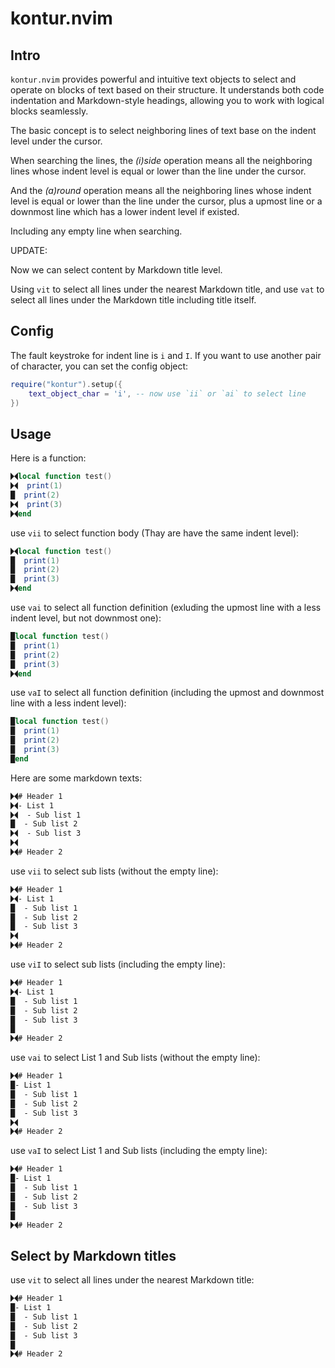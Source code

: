 # kontur.nvim

## Intro

`kontur.nvim` provides powerful and intuitive text objects to select and operate on blocks of text based on their structure. It understands both code indentation and Markdown-style headings, allowing you to work with logical blocks seamlessly.

The basic concept is to select neighboring lines of text base on the indent level under the cursor.

When searching the lines, the *(i)side* operation means all the neighboring lines whose indent level is equal or lower than the line under the cursor.

And the *(a)round* operation means all the neighboring lines whose indent level is equal or lower than the line under the cursor, plus a upmost line or a downmost line which has a lower indent level if existed.

Including any empty line when searching.

UPDATE:

Now we can select content by Markdown title level.

Using `vit` to select all lines under the nearest Markdown title, and use `vat` to select all lines under the Markdown title including title itself.



## Config

The fault keystroke for indent line is `i` and `I`. If you want to use another pair of character, you can set the config object:

```lua
require("kontur").setup({
    text_object_char = 'i', -- now use `ii` or `ai` to select line
})
```

## Usage

Here is a function:

```lua
🮛local function test()
🮛  print(1)
█  print(2)
🮛  print(3)
🮛end
```

use `vii` to select function body (Thay are have the same indent level):

```lua
🮛local function test()
█  print(1)
█  print(2)
█  print(3)
🮛end
```

use `vai` to select all function definition (exluding the upmost line with a less indent level, but not downmost one):

```lua
█local function test()
█  print(1)
█  print(2)
█  print(3)
🮛end
```
use `vaI` to select all function definition (including the upmost and downmost line with a less indent level):

```lua
█local function test()
█  print(1)
█  print(2)
█  print(3)
█end
```


Here are some markdown texts:

```markdown
🮛# Header 1
🮛- List 1
🮛  - Sub list 1
█  - Sub list 2
🮛  - Sub list 3
🮛
🮛# Header 2
```

use `vii` to select sub lists (without the empty line):

```markdown
🮛# Header 1
🮛- List 1
█  - Sub list 1
█  - Sub list 2
█  - Sub list 3
🮛
🮛# Header 2
```
use `viI` to select sub lists (including the empty line):

```markdown
🮛# Header 1
🮛- List 1
█  - Sub list 1
█  - Sub list 2
█  - Sub list 3
█
🮛# Header 2
```
use `vai` to select List 1 and Sub lists (without the empty line):

```markdown
🮛# Header 1
█- List 1
█  - Sub list 1
█  - Sub list 2
█  - Sub list 3
🮛
🮛# Header 2
```
use `vaI` to select List 1 and Sub lists (including the empty line):

```markdown
🮛# Header 1
█- List 1
█  - Sub list 1
█  - Sub list 2
█  - Sub list 3
█
🮛# Header 2
```

## Select by Markdown titles

use `vit` to select all lines under the nearest Markdown title:

```Markdown
🮛# Header 1
█- List 1
█  - Sub list 1
█  - Sub list 2
█  - Sub list 3
█
🮛# Header 2
```

